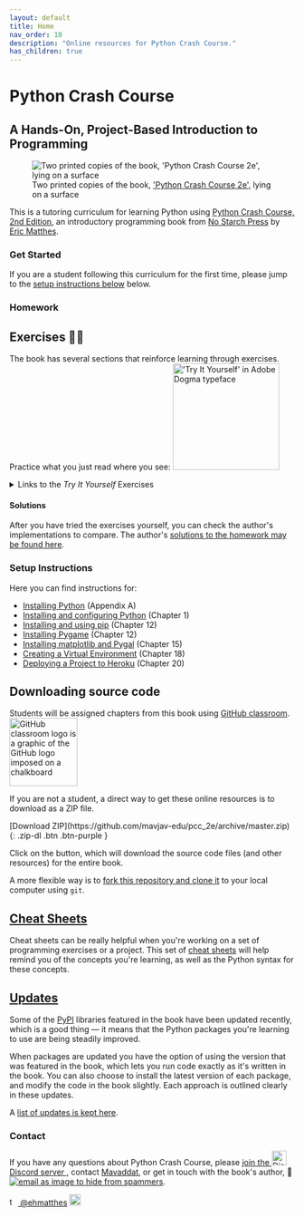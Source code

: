 ```yaml
---
layout: default
title: Home
nav_order: 10
description: "Online resources for Python Crash Course."
has_children: true
---
```


# Python Crash Course

## A Hands-On, Project-Based Introduction to Programming

<figure class="figurefx pushup">
    <img
    sizes="('max-width: 300px') 100vw, 300px"
    srcset="
    {{ '/assets/images/cover_g9giob_c_scale,w_200.png' | relative_url }} 200w,
    {{ '/assets/images/cover_g9giob_c_scale,w_300.webp' | relative_url }} 300w"
    src="{{ '/assets/images/cover_g9giob_c_scale,w_300.webp' | relative_url }}"
    alt="Two printed copies of the book, 'Python Crash Course 2e', lying on a surface"/>
    <figcaption>Two printed copies of the book, <a href="https://www.amazon.ca/Python-Crash-Course-Eric-Matthes/dp/1593279280?&linkCode=ll1&tag=mavaddat-20&linkId=9a5ce7ddbcd95a4320240caaa6247aee&language=en_CA&ref_=as_li_ss_tl" target="_blank" rel="noopener">'Python Crash Course 2e'</a>, lying on a surface</figcaption>
</figure>

This is a tutoring curriculum for learning Python using [Python Crash Course, 2nd Edition](https://www.amazon.ca/Python-Crash-Course-Eric-Matthes/dp/1593279280?&linkCode=ll1&tag=mavaddat-20&linkId=9a5ce7ddbcd95a4320240caaa6247aee&language=en_CA&ref_=as_li_ss_tl), an introductory programming book from [No Starch Press](http://www.nostarch.com/pythoncrashcourse/) by [Eric Matthes](https://github.com/ehmatthes).

### Get Started

If you are a student following this curriculum for the first time, please jump to the [setup instructions below](#setup-instructions) below.

### Homework

## <span id="try_it_yourself">Exercises ✍🏽</span>

The book has several sections that reinforce learning through exercises. Practice what you just read where you see:
<img src="{{ '/assets/images/tiy.svg' | relative_url }}" title="The words 'Try It Yourself' in Adobe Dogma typeface"  width="188vw" id="tiy_svg" alt="'Try It Yourself' in Adobe Dogma typeface"/>
<details markdown="block">
  <summary>
    Links to the <em>Try It Yourself</em> Exercises
  </summary>
  {: .text-delta }
- Getting Started [Chapter 1](./chapter_01/tiy.md)

- Variables And Simple Data Types [Chapter 2](./chapter_02/tiy.md)

- Introducing Lists [Chapter 3](./chapter_03/tiy.md)

- Working With Lists [Chapter 4](./chapter_04/tiy.md)

- If Statements [Chapter 5](./chapter_05/tiy.md)

- Dictionaries [Chapter 6](./chapter_06/tiy.md)

- User Input And While Loops [Chapter 7](./chapter_07/tiy.md)

- Functions [Chapter 8](./chapter_08/tiy.md)

- Classes [Chapter 9](./chapter_09/tiy.md)

- Files And Exceptions [Chapter 10](./chapter_10/tiy.md)

- Testing Your Code [Chapter 11](./chapter_11/tiy.md)

- A Ship That Fires Bullets [Chapter 12](./chapter_12/tiy.md)

- Aliens! [Chapter 13](./chapter_13/tiy.md)

- Scoring [Chapter 14](./chapter_14/tiy.md)

- Generating Data [Chapter 15](./chapter_15/tiy.md)

- Downloading Data [Chapter 16](./chapter_16/tiy.md)

- Working With API's [Chapter 17](./chapter_17/tiy.md)

- Getting Started With Django [Chapter 18](./chapter_18/tiy.md)

- User Accounts [Chapter 19](./chapter_19/tiy.md)

- Styling And Deploying An App [Chapter 20](./chapter_20/tiy.md)

</details>

#### Solutions

After you have tried the exercises yourself, you can check the author's implementations to compare. The author's [solutions to the homework may be found here](solutions).

### Setup Instructions

Here you can find instructions for:

- [Installing Python](./appendix_a/index.md)&#09;(Appendix A)
- [Installing and configuring Python](./chapter_01/tiy.md)&#09;(Chapter 1)
- [Installing and using pip](./chapter_12/installing_pip.md)&#09;(Chapter 12)
- [Installing Pygame](./chapter_12/tiy.md)&#09;(Chapter 12)
- [Installing matplotlib and Pygal](./chapter_15/tiy.md) &#09;(Chapter 15)
- [Creating a Virtual Environment](./chapter_18/tiy.md)&#09;(Chapter 18)
- [Deploying a Project to Heroku](./chapter_20/tiy.md)&#09;(Chapter 20)

## <span id="source_code">Downloading source code</span>

Students will be assigned chapters from this book using [GitHub classroom](https://classroom.github.com/classrooms/49895023-python-with-mavi). <img src="https://avatars.githubusercontent.com/in/68187?s=120" alt="GitHub classroom logo is a graphic of the GitHub logo imposed on a chalkboard" title="GitHub Classroom" width="120px" class="f_right"/>

If you are not a student, a direct way to get these online resources is to download as a ZIP file.

<span class="fs-6">
[Download ZIP](https://github.com/mavjav-edu/pcc_2e/archive/master.zip){: .zip-dl .btn .btn-purple }
</span>

Click on the button, which will download the source code files (and other resources) for the entire book.

A more flexible way is to [fork this repository and clone it](https://guides.github.com/activities/forking/) to your local computer using `git`.

## [Cheat Sheets](./cheat_sheets/index.md)

Cheat sheets can be really helpful when you're working on a set of programming exercises or a project. This set of [cheat sheets](./cheat_sheets/index.md) will help remind you of the concepts you're learning, as well as the Python syntax for these concepts.

## [Updates](./updates/index.md)

Some of the [PyPI](https://en.wikipedia.org/wiki/Python_Package_Index) libraries featured in the book have been updated recently, which is a good thing &mdash; it means that the Python packages you're learning to use are being steadily improved.

When packages are updated you have the option of using the version that was featured in the book, which lets you run code exactly as it's written in the book. You can also choose to install the latest version of each package, and modify the code in the book slightly. Each approach is outlined clearly in these updates.

A [list of updates is kept here](./updates/index.md).

### Contact

If you have any questions about Python Crash Course, please [join the <img src="https://raw.githubusercontent.com/NNTin/discord-logo/master/src/assets/animateddiscord.svg" width="26" class="email" alt="Discord logo animated" title="Join us on Discord!" />Discord server ](https://discord.gg/KzzTBbr), contact [Mavaddat](https://www.mavaddat.ca), or get in touch with the book's author, 📧 <a href="javascript:location='mailto:\u0065\u0068\u006d\u0061\u0074\u0074\u0068\u0065\u0073\u0040\u0067\u006d\u0061\u0069\u006c\u002e\u0063\u006f\u006d';void 0"><img  class="email" title="the author's email address as an image to prevent spamming" alt="email as image to hide from spammers" src="{{ '/assets/images/ematthes.svg' | relative_url  }}"/></a>.

[<img src="https://raw.githubusercontent.com/johan/svg-cleanups/master/logos/twitter.svg" title="the twitter logo" alt="twitter logo of a blue bird" alt="Twitter logo" width="15"/> @ehmatthes](http://twitter.com/ehmatthes/)
<span id="🐦"><img src="{{ '/assets/images/6ZRVUWah.webp' | relative_url }}" title="the author on Twitter" alt="the author's Twitter profile image" width="20vw"/></span>